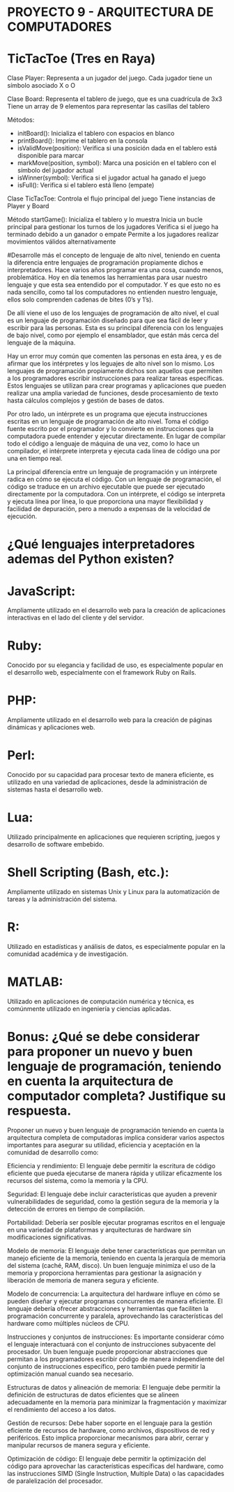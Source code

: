 # PROYECTO 9 - ARQUITECTURA DE COMPUTADORES
# TicTacToe (Tres en Raya)
Clase Player:
  Representa a un jugador del juego. Cada jugador tiene un símbolo asociado X o O
  
Clase Board:
  Representa el tablero de juego, que es una cuadrícula de 3x3
  Tiene un array de 9 elementos para representar las casillas del tablero

Métodos:
  - initBoard(): Inicializa el tablero con espacios en blanco
  - printBoard(): Imprime el tablero en la consola
  - isValidMove(position): Verifica si una posición dada en el tablero está disponible para marcar
  - markMove(position, symbol): Marca una posición en el tablero con el símbolo del jugador actual
  - isWinner(symbol): Verifica si el jugador actual ha ganado el juego
  - isFull(): Verifica si el tablero está lleno (empate)

Clase TicTacToe:
  Controla el flujo principal del juego
  Tiene instancias de Player y Board

Método startGame():
  Inicializa el tablero y lo muestra
  Inicia un bucle principal para gestionar los turnos de los jugadores
  Verifica si el juego ha terminado debido a un ganador o empate
  Permite a los jugadores realizar movimientos válidos alternativamente

#Desarrolle más el concepto de lenguaje de alto nivel, teniendo en cuenta la diferencia entre lenguajes de programación propiamente dichos e interpretadores.
Hace varios años programar era una cosa, cuando menos, problemática. Hoy en día tenemos las herramientas para usar nuestro lenguaje y que esta sea entendido por el computador. Y es que esto no es nada sencillo, como tal los computadores no entienden nuestro lenguaje, ellos solo comprenden cadenas de bites (0’s y 1’s). 

De allí viene el uso de los lenguajes de programación de alto nivel, el cual es un lenguaje de programación diseñado para que sea fácil de leer y escribir para las personas. Esta es su principal diferencia con los lenguajes de bajo nivel, como por ejemplo el ensamblador, que están más cerca del lenguaje de la máquina.

Hay un error muy común que comenten las personas en esta área, y es de afirmar que los intérpretes y los leguajes de alto nivel son lo mismo. Los lenguajes de programación propiamente dichos son aquellos que permiten a los programadores escribir instrucciones para realizar tareas específicas. Estos lenguajes se utilizan para crear programas y aplicaciones que pueden realizar una amplia variedad de funciones, desde procesamiento de texto hasta cálculos complejos y gestión de bases de datos.

Por otro lado, un intérprete es un programa que ejecuta instrucciones escritas en un lenguaje de programación de alto nivel. Toma el código fuente escrito por el programador y lo convierte en instrucciones que la computadora puede entender y ejecutar directamente. En lugar de compilar todo el código a lenguaje de máquina de una vez, como lo hace un compilador, el intérprete interpreta y ejecuta cada línea de código una por una en tiempo real.

La principal diferencia entre un lenguaje de programación y un intérprete radica en cómo se ejecuta el código. Con un lenguaje de programación, el código se traduce en un archivo ejecutable que puede ser ejecutado directamente por la computadora. Con un intérprete, el código se interpreta y ejecuta línea por línea, lo que proporciona una mayor flexibilidad y facilidad de depuración, pero a menudo a expensas de la velocidad de ejecución.


# ¿Qué lenguajes interpretadores ademas del Python existen?
  # JavaScript:
  Ampliamente utilizado en el desarrollo web para la creación de aplicaciones interactivas en el lado del cliente y del servidor.
  # Ruby: 
  Conocido por su elegancia y facilidad de uso, es especialmente popular en el desarrollo web, especialmente con el framework Ruby on Rails.
  # PHP: 
  Ampliamente utilizado en el desarrollo web para la creación de páginas dinámicas y aplicaciones web.
  # Perl: 
  Conocido por su capacidad para procesar texto de manera eficiente, es utilizado en una variedad de aplicaciones, desde la administración de sistemas hasta el desarrollo web.
  # Lua: 
  Utilizado principalmente en aplicaciones que requieren scripting, juegos y desarrollo de software embebido.
  # Shell Scripting (Bash, etc.): 
  Ampliamente utilizado en sistemas Unix y Linux para la automatización de tareas y la administración del sistema.
  # R: 
  Utilizado en estadísticas y análisis de datos, es especialmente popular en la comunidad académica y de investigación.
  # MATLAB: 
  Utilizado en aplicaciones de computación numérica y técnica, es comúnmente utilizado en ingeniería y ciencias aplicadas.

# Bonus: ¿Qué se debe considerar para proponer un nuevo y buen lenguaje de programación, teniendo en cuenta la arquitectura de computador completa? Justifique su respuesta.

Proponer un nuevo y buen lenguaje de programación teniendo en cuenta la arquitectura completa de computadoras implica considerar varios aspectos importantes para asegurar su utilidad, eficiencia y aceptación en la comunidad de desarrollo como:

Eficiencia y rendimiento: El lenguaje debe permitir la escritura de código eficiente que pueda ejecutarse de manera rápida y utilizar eficazmente los recursos del sistema, como la memoria y la CPU.

Seguridad: El lenguaje debe incluir características que ayuden a prevenir vulnerabilidades de seguridad, como la gestión segura de la memoria y la detección de errores en tiempo de compilación.

Portabilidad: Debería ser posible ejecutar programas escritos en el lenguaje en una variedad de plataformas y arquitecturas de hardware sin modificaciones significativas.

Modelo de memoria: El lenguaje debe tener características que permitan un manejo eficiente de la memoria, teniendo en cuenta la jerarquía de memoria del sistema (caché, RAM, disco). Un buen lenguaje minimiza el uso de la memoria y proporciona herramientas para gestionar la asignación y liberación de memoria de manera segura y eficiente.

Modelo de concurrencia: La arquitectura del hardware influye en cómo se pueden diseñar y ejecutar programas concurrentes de manera eficiente. El lenguaje debería ofrecer abstracciones y herramientas que faciliten la programación concurrente y paralela, aprovechando las características del hardware como múltiples núcleos de CPU.

Instrucciones y conjuntos de instrucciones: Es importante considerar cómo el lenguaje interactuará con el conjunto de instrucciones subyacente del procesador. Un buen lenguaje puede proporcionar abstracciones que permitan a los programadores escribir código de manera independiente del conjunto de instrucciones específico, pero también puede permitir la optimización manual cuando sea necesario.

Estructuras de datos y alineación de memoria: El lenguaje debe permitir la definición de estructuras de datos eficientes que se alineen adecuadamente en la memoria para minimizar la fragmentación y maximizar el rendimiento del acceso a los datos.

Gestión de recursos: Debe haber soporte en el lenguaje para la gestión eficiente de recursos de hardware, como archivos, dispositivos de red y periféricos. Esto implica proporcionar mecanismos para abrir, cerrar y manipular recursos de manera segura y eficiente.

Optimización de código: El lenguaje debe permitir la optimización del código para aprovechar las características específicas del hardware, como las instrucciones SIMD (Single Instruction, Multiple Data) o las capacidades de paralelización del procesador.

